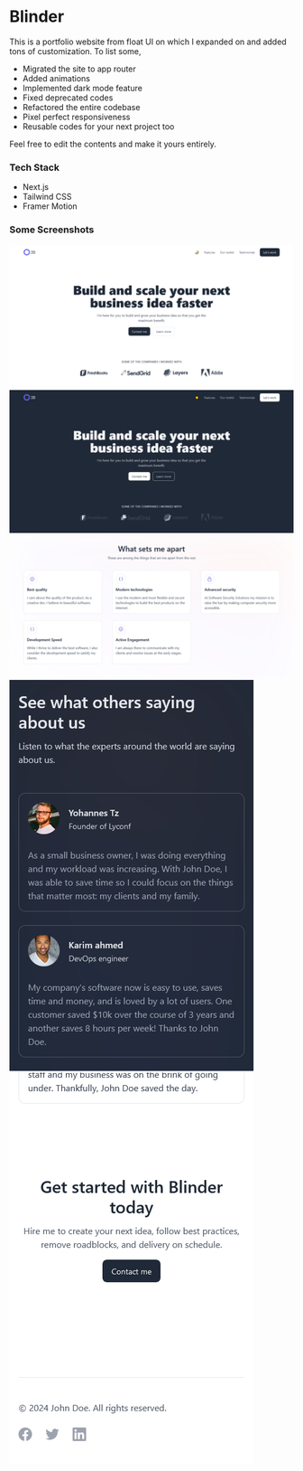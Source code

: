 # Blinder

This is a portfolio website from float UI on which I expanded on and added tons of customization. To list some,

  - Migrated the site to app router
  - Added animations
  - Implemented dark mode feature
  - Fixed deprecated codes
  - Refactored the entire codebase
  - Pixel perfect responsiveness
  - Reusable codes for your next project too

Feel free to edit the contents and make it yours entirely.

### Tech Stack

 - Next.js
 - Tailwind CSS
 - Framer Motion

### Some Screenshots

<div>
  <img src='public/screenshot-1.png'/>
  <img src='public/screenshot-2.png'/>
  <img src='public/screenshot-3.png'/>
  <img src='public/screenshot-4.png'/>
  <img src='public/screenshot-5.png'/>
</div>
